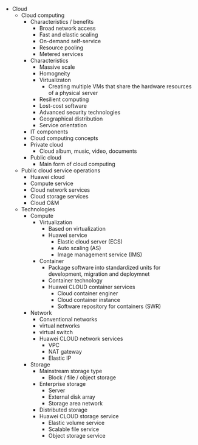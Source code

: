 - Cloud
	- Cloud computing
		- Characteristics / benefits
			- Broad network access
			- Fast and elastic scaling
			- On-demand self-service
			- Resource pooling
			- Metered services
		- Characteristics
			- Massive scale
			- Homogneity
			- Virtualizaton
				- Creating multiple VMs that share the hardware resources of a physical server
			- Resilient computing
			- Lost-cost software
			- Advanced security technologies
			- Geographical distribution
			- Service orientation
		- IT components
		- Cloud computing concepts
		- Private cloud
			- Cloud album, music, video, documents
		- Public cloud
			- Main form of cloud computing
	- Public cloud service operations
		- Huawei cloud
		- Compute service
		- Cloud network services
		- Cloud storage services
		- Cloud O&M
	- Technologies
		- Compute
			- Virtualization
				- Based on virtualization
				- Huawei service
					- Elastic cloud server (ECS)
					- Auto scaling (AS)
					- Image management service (IMS)
			- Container
				- Package software into standardized units for development, migration and deploymnet
				- Container technology
				- Huawei CLOUD container services
					- Cloud container enginer 
					- Cloud container instance
					- Software repository for containers (SWR)
		- Network
			- Conventional networks
			- virtual networks
			- virtual switch
			- Huawei CLOUD network services
				- VPC
				- NAT gateway
				- Elastic IP
		- Storage
			- Mainstream storage type
				- Block / file / object storage
			- Enterprise storage
				- Server
				- External disk array
				- Storage area network
			- Distributed storage
			- Huawei CLOUD storage service
				- Elastic volume service 
				- Scalable file service
				- Object storage service 